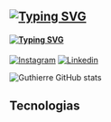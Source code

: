 ## [![Typing SVG](https://readme-typing-svg.demolab.com?font=Rubik+Doodle+Shadow&size=25&duration=3000&pause=1000&background=FFFFFF00&random=false&width=435&lines=Hi+my+name+is+Guthierre)](https://git.io/typing-svg) 



#### [![Typing SVG](https://readme-typing-svg.demolab.com?font=Bungee+Spice&size=16&duration=3000&pause=1000&background=FFFFFF00&random=false&width=435&lines=Redes+sociais)](https://git.io/typing-svg)
[![Instagram](https://img.shields.io/badge/Instagram-E4405F?style=for-the-badge&logo=instagram&logoColor=white)](https://www.instagram.com/guthierremt/)
[![Linkedin](https://img.shields.io/badge/LinkedIn-0077B5?style=for-the-badge&logo=linkedin&logoColor=white)](https://www.linkedin.com/in/guthierremt/)


![Guthierre GitHub stats](https://github-readme-stats.vercel.app/api?username=guthierremt&show_icons=true&theme=radical)

## Tecnologias 
